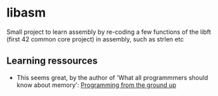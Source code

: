 # libasm
Small project to learn assembly by re-coding a few functions of the libft (first 42 common core project) in assembly, such as strlen etc
## Learning ressources
- This seems great, by the author of 'What all programmmers should know about memory': [Programming from the ground up](https://people.freebsd.org/~lstewart/articles/programming_from_the_ground_up.pdf)
